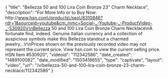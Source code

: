{
    "title": "Bellezza 50 and 100 Lira Coin Bronze 23\" Charm Necklace",
    "description": "For More Info or to Buy Now: http:\/\/www.hsn.com\/products\/seo\/8310846?rdr=1&sourceid=youtube&cm_mmc=Social-_-Youtube-_-ProductVideo-_-530920\r\nBellezza 50 and 100 Lira Coin Bronze Charm Necklace\nA fortunate find, indeed. Genuine Italian currency and a collection of auspicious symbols make this Bellezza standout a  charmed jewelry...\r\nPrices shown on the previously recorded video may not represent the current price.  View hsn.com to view the current selling price. HSN Item #530920",
    "videoid": "112342586",
    "date_created": "1489100082",
    "date_modified": "1503418655",
    "type": "captivate",
    "layout": "video",
    "url": "\/v\/bellezza-50-and-100-lira-coin-bronze-23-charm-necklace\/112342586"
}